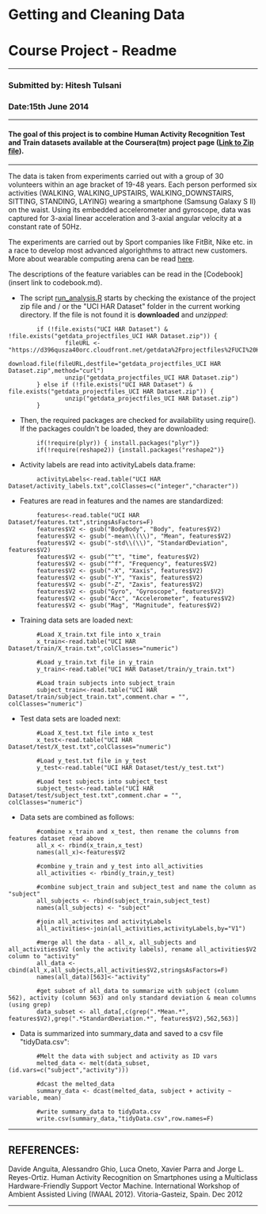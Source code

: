 Getting and Cleaning Data
========================================================
Course Project - Readme
========================================================

***
### Submitted by: Hitesh Tulsani
### Date:15th June 2014

***
#### The goal of this project is to combine Human Activity Recognition Test and Train datasets available at the Coursera(tm) project page ([Link to Zip file](https://d396qusza40orc.cloudfront.net/getdata%2Fprojectfiles%2FUCI%20HAR%20Dataset.zip)). 
***

The data is taken from experiments carried out with a group of 30 volunteers within an age bracket of 19-48 years. Each person performed six activities (WALKING, WALKING_UPSTAIRS, WALKING_DOWNSTAIRS, SITTING, STANDING, LAYING) wearing a smartphone (Samsung Galaxy S II) on the waist. Using its embedded accelerometer and gyroscope, data was captured for 3-axial linear acceleration and 3-axial angular velocity at a constant rate of 50Hz. 

The experiments are carried out by Sport companies like FitBit, Nike etc. in a race to develop most advanced algorighthms to attract new customers. More about wearable computing arena can be read [here](http://www.insideactivitytracking.com/data-science-activity-tracking-and-the-battle-for-the-worlds-top-sports-brand/).

The descriptions of the feature variables can be read in the [Codebook](insert link to codebook.md). 

* The script [run_analysis.R](http://insertlink.to.repo.com) starts by checking the existance of the project zip file and / or the "UCI HAR Dataset" folder in the current working directory. If the file is not found it is **downloaded** and *unzipped*: 


```{r}
        if (!file.exists("UCI HAR Dataset") & !file.exists("getdata_projectfiles_UCI HAR Dataset.zip")) {
                fileURL <-"https://d396qusza40orc.cloudfront.net/getdata%2Fprojectfiles%2FUCI%20HAR%20Dataset.zip"
                download.file(fileURL,destfile="getdata_projectfiles_UCI HAR Dataset.zip",method="curl")
                unzip("getdata_projectfiles_UCI HAR Dataset.zip")
        } else if (!file.exists("UCI HAR Dataset") & file.exists("getdata_projectfiles_UCI HAR Dataset.zip")) {
                unzip("getdata_projectfiles_UCI HAR Dataset.zip")
        }
```

* Then, the required packages are checked for availability using require(). If the packages couldn't be loaded, they are downloaded:

```{r}
        if(!require(plyr)) { install.packages("plyr")}
        if(!require(reshape2)) {install.packages("reshape2")}
```

* Activity labels are read into activityLabels data.frame:

```{r}
        activityLabels<-read.table("UCI HAR Dataset/activity_labels.txt",colClasses=c("integer","character"))
```
* Features are read in features and the names are standardized:

```{r}
        features<-read.table("UCI HAR Dataset/features.txt",stringsAsFactors=F)
        features$V2 <- gsub("BodyBody", "Body", features$V2)
        features$V2 <- gsub("-mean\\(\\)", "Mean", features$V2)
        features$V2 <- gsub("-std\\(\\)", "StandardDeviation", features$V2)
        features$V2 <- gsub("^t", "time", features$V2)
        features$V2 <- gsub("^f", "Frequency", features$V2)
        features$V2 <- gsub("-X", "Xaxis", features$V2)
        features$V2 <- gsub("-Y", "Yaxis", features$V2)
        features$V2 <- gsub("-Z", "Zaxis", features$V2)
        features$V2 <- gsub("Gyro", "Gyroscope", features$V2)
        features$V2 <- gsub("Acc", "Accelerometer", features$V2)
        features$V2 <- gsub("Mag", "Magnitude", features$V2)
```
* Training data sets are loaded next:

```{r}
        #Load X_train.txt file into x_train
        x_train<-read.table("UCI HAR Dataset/train/X_train.txt",colClasses="numeric")

        #Load y_train.txt file in y_train
        y_train<-read.table("UCI HAR Dataset/train/y_train.txt")

        #Load train subjects into subject_train
        subject_train<-read.table("UCI HAR Dataset/train/subject_train.txt",comment.char = "", colClasses="numeric")
```
* Test data sets are loaded next:

```{r}
        #Load X_test.txt file into x_test
        x_test<-read.table("UCI HAR Dataset/test/X_test.txt",colClasses="numeric")

        #Load y_test.txt file in y_test
        y_test<-read.table("UCI HAR Dataset/test/y_test.txt")

        #Load test subjects into subject_test
        subject_test<-read.table("UCI HAR Dataset/test/subject_test.txt",comment.char = "", colClasses="numeric")
```

* Data sets are combined as follows:

```{r}
        #combine x_train and x_test, then rename the columns from features dataset read above 
        all_x <- rbind(x_train,x_test)
        names(all_x)<-features$V2

        #combine y_train and y_test into all_activities
        all_activities <- rbind(y_train,y_test)

        #combine subject_train and subject_test and name the column as "subject"
        all_subjects <- rbind(subject_train,subject_test)
        names(all_subjects) <- "subject"

        #join all_activites and activityLabels
        all_activities<-join(all_activities,activityLabels,by="V1")

        #merge all the data - all_x, all_subjects and all_activities$V2 (only the activity labels), rename all_activities$V2 column to "activity"
        all_data <- cbind(all_x,all_subjects,all_activities$V2,stringsAsFactors=F)
        names(all_data)[563]<-"activity"

        #get subset of all_data to summarize with subject (column 562), activity (column 563) and only standard deviation & mean columns (using grep)
        data_subset <- all_data[,c(grep(".*Mean.*", features$V2),grep(".*StandardDeviation.*", features$V2),562,563)]

```
* Data is summarized into summary_data and saved to a csv file "tidyData.csv":

```{r}
        #Melt the data with subject and activity as ID vars
        melted_data <- melt(data_subset,(id.vars=c("subject","activity")))
        
        #dcast the melted_data        
        summary_data <- dcast(melted_data, subject + activity ~ variable, mean)

        #write summary_data to tidyData.csv
        write.csv(summary_data,"tidyData.csv",row.names=F)
```

***
REFERENCES:
------------------------
Davide Anguita, Alessandro Ghio, Luca Oneto, Xavier Parra and Jorge L. Reyes-Ortiz. Human Activity Recognition on Smartphones using a Multiclass Hardware-Friendly Support Vector Machine. International Workshop of Ambient Assisted Living (IWAAL 2012). Vitoria-Gasteiz, Spain. Dec 2012
***
